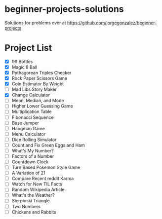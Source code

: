 # beginner-projects-solutions
Solutions for problems over at https://github.com/jorgegonzalez/beginner-projects

# Project List
 - [x] 99 Bottles
 - [x] Magic 8 Ball
 - [x] Pythagorean Triples Checker
 - [x] Rock Paper Scissors Game
 - [x] Coin Estimator By Weight
 - [ ] Mad Libs Story Maker
 - [x] Change Calculator
 - [ ] Mean, Median, and Mode
 - [ ] Higher Lower Guessing Game
 - [ ] Multiplication Table
 - [ ] Fibonacci Sequence
 - [ ] Base Jumper
 - [ ] Hangman Game
 - [ ] Menu Calculator
 - [ ] Dice Rolling Simulator
 - [ ] Count and Fix Green Eggs and Ham
 - [ ] What's My Number?
 - [ ] Factors of a Number
 - [ ] Countdown Clock
 - [ ] Turn Based Pokemon Style Game
 - [ ] A Variation of 21
 - [ ] Compare Recent reddit Karma
 - [ ] Watch for New TIL Facts
 - [ ] Random Wikipedia Article
 - [ ] What's the Weather?
 - [ ] Sierpinski Triangle
 - [ ] Two Numbers
 - [ ] Chickens and Rabbits